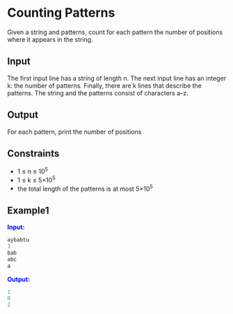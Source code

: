 # Counting Patterns 

Given a string and patterns, count for each pattern the number of positions where it appears in the string.  

## Input  

The first input line has a string of length n.
The next input line has an integer k: the number of patterns. Finally, there are k lines that describe the patterns.
The string and the patterns consist of characters a–z.

## Output
For each pattern, print the number of positions

## Constraints

- 1 &le; n &le; 10<sup>5</sup>
- 1 &le; k &le; 5&times;10<sup>5</sup>
- the total length of the patterns is at most  5&times;10<sup>5</sup>

## Example1
<font color="blue">**Input:**</font> 
```c++
aybabtu
3
bab
abc
a
```
<font color="blue">**Output:**</font>
```c++
1
0
2
```  






